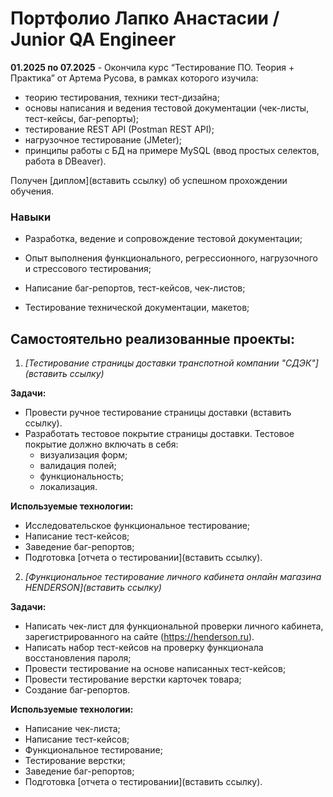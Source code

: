 <h1> Портфолио Лапко Анастасии / Junior QA Engineer</h1> 

**01.2025 по 07.2025** - Окончила курс “Тестирование ПО. Теория + Практика” от Артема Русова, в рамках которого изучила:
- теорию тестирования, техники тест-дизайна;
- основы написания и ведения тестовой документации (чек-листы, тест-кейсы, баг-репорты);
- тестирование REST API (Postman REST API);
- нагрузочное тестирование (JMeter);
- принципы работы с БД на примере MySQL (ввод простых селектов, работа в DBeaver).

Получен [диплом](вставить ссылку) об успешном прохождении обучения. 


<h3>Навыки</h3>

- Разработка, ведение и сопровождение тестовой документации;

- Опыт выполнения функционального, регрессионного, нагрузочного и стрессового тестирования;

-  Написание баг-репортов, тест-кейсов, чек-листов;

- Тестирование технической документации, макетов; 


<h2>Самостоятельно реализованные проекты:</h2>

1. *[Тестирование страницы доставки транспотной компании "СДЭК"](вставить ссылку)*

**Задачи:**
- Провести ручное тестирование страницы доставки (вставить ссылку).
- Разработать тестовое покрытие страницы доставки. Тестовое покрытие должно включать в себя:
    - визуализация форм;
    - валидация полей;
    - функциональность;
    - локализация.

**Используемые технологии:**
- Исследовательское функциональное тестирование;
- Написание тест-кейсов;
- Заведение баг-репортов;
- Подготовка [отчета о тестировании](вставить ссылку).


2. *[Функциональное тестирование личного кабинета онлайн магазина HENDERSON](вставить ссылку)*

**Задачи:**
- Написать чек-лист для функциональной проверки личного кабинета, зарегистрированного на сайте (https://henderson.ru).
- Написать набор тест-кейсов на проверку функционала восстановления пароля;
- Провести тестирование на основе написанных тест-кейсов;
- Провести тестирование верстки карточек товара;
- Создание баг-репортов.

**Используемые технологии:**
- Написание чек-листа;
- Написание тест-кейсов;
- Функциональное тестирование;
- Тестирование верстки;
- Заведение баг-репортов;
- Подготовка [отчета о тестировании](вставить ссылку).


